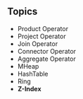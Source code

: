 ## Topics

- Product Operator
- Project Operator
- Join Operator
- Connector Operator
- Aggregate Operator
- MHeap
- HashTable
- Ring
- **Z-Index**